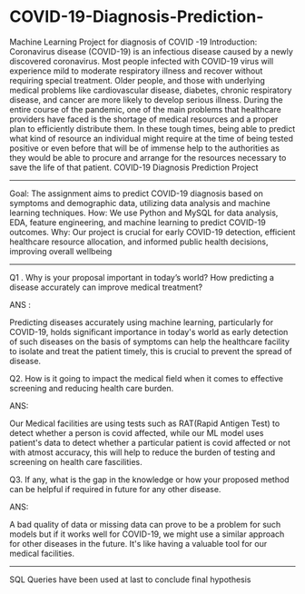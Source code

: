 # COVID-19-Diagnosis-Prediction-
Machine Learning Project for diagnosis of COVID -19
Introduction:
Coronavirus disease (COVID-19) is an infectious disease caused by a newly discovered coronavirus. Most people infected with COVID-19 virus will experience mild to moderate respiratory illness and recover without requiring special treatment. Older people, and those with underlying medical problems like cardiovascular disease, diabetes, chronic respiratory disease, and cancer are more likely to develop serious illness.
During the entire course of the pandemic, one of the main problems that healthcare providers have faced is the shortage of medical resources and a proper plan to efficiently distribute them. In these tough times, being able to predict what kind of resource an individual might require at the time of being tested positive or even before that will be of immense help to the authorities as they would be able to procure and arrange for the resources necessary to save the life of that patient.
COVID-19 Diagnosis Prediction Project

---
Goal: The assignment aims to predict COVID-19 diagnosis based on symptoms and demographic data, utilizing data analysis and machine learning techniques.
How: We use Python and MySQL for data analysis, EDA, feature engineering, and machine learning to predict COVID-19 outcomes.
Why: Our project is crucial for early COVID-19 detection, efficient healthcare resource allocation, and informed public health decisions, improving overall wellbeing

---

Q1 . Why is your proposal important in today’s world? How predicting a disease accurately can improve medical treatment?

ANS :

Predicting diseases accurately using machine learning, particularly for COVID-19, holds significant importance in today's world as early detection of such diseases on the basis of symptoms can help the healthcare facility to isolate and treat the patient timely, this is crucial to prevent the spread of disease.

Q2. How is it going to impact the medical field when it comes to effective screening and reducing health care burden.

ANS:

Our Medical facilities are using tests such as RAT(Rapid Antigen Test) to detect whether a person is covid affected, while our ML model uses patient's data to detect whether a particular patient is covid affected or not with atmost accuracy, this will help to reduce the burden of testing and screening on health care fascilities.

Q3. If any, what is the gap in the knowledge or how your proposed method can be helpful if required in future for any other disease.

ANS:

A bad quality of data or missing data can prove to be a problem for such models but if it works well for COVID-19, we might use a similar approach for other diseases in the future. It's like having a valuable tool for our medical facilities.

---
SQL Queries have been used at last to conclude final hypothesis
